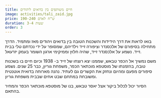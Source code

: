 ```yaml
---
title: חיים משותפים בין בדואים ליהודים
image: activities/tali_zaid.jpg
price: 190-240 ש"ח לאדם
duration: 3-4 שעות
order: 3
---
```

בואו לראות את דרך הידידות והשכנות הטובה בין בדואים ויהודים מאז ומתמיד. הדרך מתחילה בסיפורם של אלכסנדר וציפורה זייד וילדיהם, שמסופר על ידי נכדתם טלי בבית זייד. נשמע על אלכסנדר זייד, שהיה חלוץ וממיקימי ארגון השומר בעמק יזרעאל.

משם נמשיך אל הכפר טבאש, שממנו יצא רוצחו של זייד ב- 1938 וכיום חיים בו בשכנות טובה, בהזמנתו של מוסטפא מוכתאר הכפר, משפחת גוריון, כבר 25 שנים. נשמע סיפורים מפעם ומהיום ונחזק את הקשרים גם לעתיד. נהנה מארוחה בדואית אוטנטית ומשובחת במתחם שבט אחים שבבית משפחת גוריון.

הסיור יכול לכלול ביקור אצל יאסר טבאש, בנו של מוסטפא מוכתאר הכפר והמחיר בהתאם.
